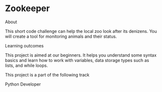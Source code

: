 # Zookeeper

About

This short code challenge can help the local zoo look after its denizens. You will create a tool for monitoring animals and their status.

Learning outcomes

This project is aimed at our beginners. It helps you understand some syntax basics and learn how to work with variables, data storage types such as lists, and while loops.

This project is a part of the following track

Python Developer
